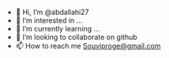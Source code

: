 - 👋 Hi, I’m @abdallahi27
- 👀 I’m interested in ...
- 🌱 I’m currently learning ...
- 💞️ I’m looking to collaborate on github
- 📫 How to reach me Souviproge@gmail.com 

<!---
abdallahi27/abdallahi27 is a ✨ special ✨ repository because its `README.md` (this file) appears on your GitHub profile.
You can click the Preview link to take a look at your changes.
--->
